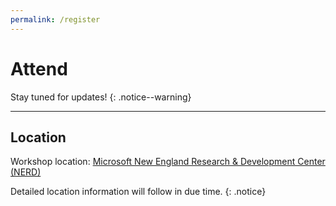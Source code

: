 ```yaml
---
permalink: /register
---
```


# Attend

Stay tuned for updates!
{: .notice--warning}

---

## Location

Workshop location: [Microsoft New England Research & Development Center (NERD)](https://www.microsoft.com/en-us/research/lab/microsoft-research-new-england/)

Detailed location information will follow in due time.
{: .notice}

<!-- The HotCarbon venue is a ~1 hr drive from the OSDI hotel (not counting traffic).
{: .notice} -->

<!-- ## Accommodation

You may consider the following options.

- Near the ocean
  - [Dream Inn](https://www.google.com/maps/place/Dream+Inn/@36.9618626,-122.0276693,17z/data=!3m1!5s0x808e6a9a853371b7:0xf51e9a549bbdaed8!4m9!3m8!1s0x808e6a9aa1e74bc5:0x38944b9cb5b5860b!5m2!4m1!1i2!8m2!3d36.9618583!4d-122.0250944!16s%2Fm%2F098jfd9?entry=ttu)
  - [Sea & Sand Inn](https://www.google.com/maps/place/Sea+%26+Sand+Inn/@36.9618626,-122.0276693,17z/data=!4m9!3m8!1s0x808e6a9a97339a6f:0xa34ec9166670bf53!5m2!4m1!1i2!8m2!3d36.960846!4d-122.0254525!16s%2Fg%2F1thq5jd5?entry=ttu)
- Closer to campus and usually more affordable.  
Those are within walking distance from a bus stop with routes that go through campus (Lyft/Uber also work fine).
  - [Fairfield Inn & Suites Santa Cruz](https://www.google.com/maps/place/Fairfield+Inn+%26+Suites+Santa+Cruz/@36.9644078,-122.0502875,15z/data=!4m10!3m9!1s0x808e6a757a37e523:0xfe42c55c1f349dfb!5m3!1s2024-06-23!4m1!1i2!8m2!3d36.9600579!4d-122.058664!16s%2Fg%2F11bwyscd18?entry=ttu)
  - [Hampton Inn Santa Cruz West](https://www.google.com/maps/place/Hampton+Inn+Santa+Cruz+West/@36.9611709,-122.0515901,17z/data=!4m10!3m9!1s0x808e6a79d278c337:0xd3a06be9e569046c!5m3!1s2024-06-23!4m1!1i2!8m2!3d36.9611666!4d-122.0490152!16s%2Fg%2F11hf62yzlr?entry=ttu)
  - [Mission Inn & Suites](https://www.google.com/maps/place/Mission+Inn+%26+Suites/@36.9619491,-122.0494868,17z/data=!4m10!3m9!1s0x808e6a79abd3ab33:0x50d0885089c6f496!5m3!1s2024-06-23!4m1!1i2!8m2!3d36.9619448!4d-122.0469119!16s%2Fg%2F1tftlftp?entry=ttu)  

## Travel

The Hay Barn is located at [94 Ranch View Road](https://goo.gl/maps/3mAGwHpGuE9196zh8), near the base of campus.
This [campus map](https://cowellhaybarn.ucsc.edu/resources/haybarn-guest%20parking%20map.pdf) shows the nearest bus stops and parking lots.

If you drive, UCSC will have parking attendants stationed at Lot 116, where attendees can purchase a parking pass for $10 from the attendant __between 7:30 and 9:30am__.
This parking lot is a ~5-minute walk from the Haybarn venue.

People who arrive __after 9:30__ can still park at the same cost, but they must visit the UCSC Transportation And Parking Services office to buy the permit.

There are also a limited number of ParkMobile spots in the area that people are welcome to use.

## Registration

Via [eventbrite](https://www.eventbrite.com/e/hotcarbon-2024-workshop-tickets-908373277927). -->